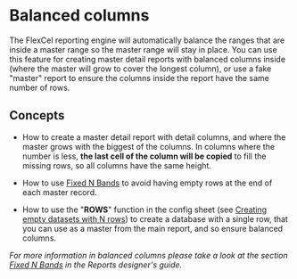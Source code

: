 # Balanced columns

The FlexCel reporting engine will automatically balance the ranges that
are inside a master range so the master range will stay in place. You
can use this feature for creating master detail reports with balanced
columns inside (where the master will grow to cover the longest column),
or use a fake \"master\" report to ensure the columns inside the report
have the same number of rows.

## Concepts

- How to create a master detail report with detail columns, and where
  the master grows with the biggest of the columns. In columns where
  the number is less, **the last cell of the column will be copied**
  to fill the missing rows, so all columns have the same height.

- How to use [Fixed N Bands](https://download.tmssoftware.com/flexcel/doc/net/guides/reports-designer-guide.html#fixed-n-bands) to avoid having empty rows at the
  end of each master record.

- How to use the \"**ROWS**\" function in the config sheet (see 
[Creating empty datasets with N rows](https://download.tmssoftware.com/flexcel/doc/net/guides/reports-designer-guide.html#creating-empty-datasets-with-n-rows)) to create a
  database with a single row, that you can use as a master from the
  main report, and so ensure balanced columns.

*For more information in balanced columns please take a look at the
section [Fixed N Bands](https://download.tmssoftware.com/flexcel/doc/net/guides/reports-designer-guide.html#fixed-n-bands) in the Reports designer's guide.*
